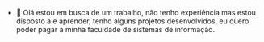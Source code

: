 - 👋 Olá estou em busca de um trabalho, não tenho experiência mas estou disposto a  e aprender, tenho alguns projetos desenvolvidos, eu quero poder pagar a minha faculdade de sistemas de informação.
